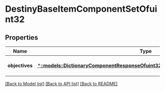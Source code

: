 # DestinyBaseItemComponentSetOfuint32

## Properties
Name | Type | Description | Notes
------------ | ------------- | ------------- | -------------
**objectives** | [***::models::DictionaryComponentResponseOfuint32AndDestinyItemObjectivesComponent**](DictionaryComponentResponseOfuint32AndDestinyItemObjectivesComponent.md) |  | [optional] [default to null]

[[Back to Model list]](../README.md#documentation-for-models) [[Back to API list]](../README.md#documentation-for-api-endpoints) [[Back to README]](../README.md)


